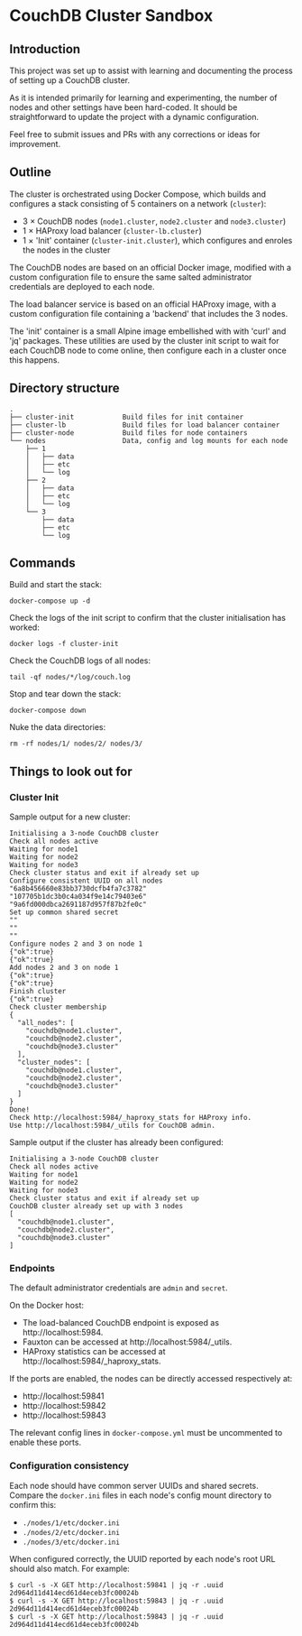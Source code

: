 # CouchDB Cluster Sandbox

## Introduction

This project was set up to assist with learning and documenting the process
of setting up a CouchDB cluster.

As it is intended primarily for learning and experimenting, the number of nodes
and other settings have been hard-coded. It should be straightforward to update
the project with a dynamic configuration.

Feel free to submit issues and PRs with any corrections or ideas for
improvement.

## Outline

The cluster is orchestrated using Docker Compose, which builds and configures
a stack consisting of 5 containers on a network (`cluster`):

* 3 × CouchDB nodes (`node1.cluster`, `node2.cluster` and `node3.cluster`)
* 1 × HAProxy load balancer (`cluster-lb.cluster`)
* 1 × 'Init' container (`cluster-init.cluster`), which configures and enroles
  the nodes in the cluster

The CouchDB nodes are based on an official Docker image, modified with a custom
configuration file to ensure the same salted administrator credentials are
deployed to each node.

The load balancer service is based on an official HAProxy image, with a custom
configuration file containing a 'backend' that includes the 3 nodes.

The 'init' container is a small Alpine image embellished with with 'curl' and
'jq' packages. These utilities are used by the cluster init script to wait
for each CouchDB node to come online, then configure each in a cluster
once this happens.

## Directory structure

```text
.
├── cluster-init            Build files for init container
├── cluster-lb              Build files for load balancer container
├── cluster-node            Build files for node containers
└── nodes                   Data, config and log mounts for each node
    ├── 1
    │   ├── data
    │   ├── etc
    │   └── log
    ├── 2
    │   ├── data
    │   ├── etc
    │   └── log
    └── 3
        ├── data
        ├── etc
        └── log
```

## Commands

Build and start the stack:

```console
docker-compose up -d
```

Check the logs of the init script to confirm that the cluster initialisation
has worked:

```console
docker logs -f cluster-init
```

Check the CouchDB logs of all nodes:

```console
tail -qf nodes/*/log/couch.log
```

Stop and tear down the stack:

```console
docker-compose down
```

Nuke the data directories:

```console
rm -rf nodes/1/ nodes/2/ nodes/3/
```

## Things to look out for

### Cluster Init

Sample output for a new cluster:

```console
Initialising a 3-node CouchDB cluster
Check all nodes active
Waiting for node1
Waiting for node2
Waiting for node3
Check cluster status and exit if already set up
Configure consistent UUID on all nodes
"6a8b456660e83bb3730dcfb4fa7c3782"
"107705b1dc3b0c4a034f9e14c79403e6"
"9a6fd000dbca2691187d957f87b2fe0c"
Set up common shared secret
""
""
""
Configure nodes 2 and 3 on node 1
{"ok":true}
{"ok":true}
Add nodes 2 and 3 on node 1
{"ok":true}
{"ok":true}
Finish cluster
{"ok":true}
Check cluster membership
{
  "all_nodes": [
    "couchdb@node1.cluster",
    "couchdb@node2.cluster",
    "couchdb@node3.cluster"
  ],
  "cluster_nodes": [
    "couchdb@node1.cluster",
    "couchdb@node2.cluster",
    "couchdb@node3.cluster"
  ]
}
Done!
Check http://localhost:5984/_haproxy_stats for HAProxy info.
Use http://localhost:5984/_utils for CouchDB admin.
```

Sample output if the cluster has already been configured:

```console
Initialising a 3-node CouchDB cluster
Check all nodes active
Waiting for node1
Waiting for node2
Waiting for node3
Check cluster status and exit if already set up
CouchDB cluster already set up with 3 nodes
[
  "couchdb@node1.cluster",
  "couchdb@node2.cluster",
  "couchdb@node3.cluster"
]
```

### Endpoints

The default administrator credentials are `admin` and `secret`.

On the Docker host:

* The load-balanced CouchDB endpoint is exposed as http://localhost:5984.
* Fauxton can be accessed at http://localhost:5984/_utils.
* HAProxy statistics can be accessed at http://localhost:5984/_haproxy_stats.

If the ports are enabled, the nodes can be directly accessed respectively at:

* http://localhost:59841
* http://localhost:59842
* http://localhost:59843

The relevant config lines in `docker-compose.yml` must be uncommented to enable
these ports.

### Configuration consistency

Each node should have common server UUIDs and shared secrets. Compare the
`docker.ini` files in each node's config mount directory to confirm this:

* `./nodes/1/etc/docker.ini`
* `./nodes/2/etc/docker.ini`
* `./nodes/3/etc/docker.ini`

When configured correctly, the UUID reported by each node's root URL should
also match. For example:

```console
$ curl -s -X GET http://localhost:59841 | jq -r .uuid
2d964d11d414ecd61d4eceb3fc00024b
$ curl -s -X GET http://localhost:59843 | jq -r .uuid
2d964d11d414ecd61d4eceb3fc00024b
$ curl -s -X GET http://localhost:59843 | jq -r .uuid
2d964d11d414ecd61d4eceb3fc00024b
```
